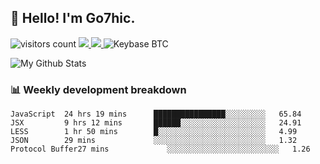 ## 👋 Hello! I'm Go7hic.

 ![visitors count](https://visitors-by-url-pls-dont-use-this-in-your-repo.vercel.app/Go7hic-github-readme)
 <a href="https://twitter.com/Go7hic">
    <img src="https://img.shields.io/badge/-@Go7hic-1ca0f1?style=flat-square&labelColor=1ca0f1&logo=twitter&logoColor=white&link=https://twitter.com/Go7hic">
   <a/>
   <a href="mailto:gtfx0209@gmail.com">
    <img src="https://img.shields.io/badge/-gtfx0209@gmail.com-c14438?style=flat-square&logo=Gmail&logoColor=white&link=mailto:gtfx0209@gmail.com">
   <a/>
    ![Keybase BTC](https://img.shields.io/keybase/btc/Go7hic)
 <!--
🔭 I’m currently working
🌱 I’m currently learning
💬 Ask me about 
📫 How to reach me: 
⚡ Fun fact: 
-->

![My Github Stats](https://github-readme-stats.vercel.app/api?username=Go7hic&show_icons=true&count_private=true)



### 📊 Weekly development breakdown
<!--START_SECTION:waka-->
```text
JavaScript  24 hrs 19 mins      ████████████████░░░░░░░░░   65.84 
JSX         9 hrs 12 mins       ██████░░░░░░░░░░░░░░░░░░░   24.91 
LESS        1 hr 50 mins        █░░░░░░░░░░░░░░░░░░░░░░░░   4.99 
JSON        29 mins             ░░░░░░░░░░░░░░░░░░░░░░░░░   1.32 
Protocol Buffer27 mins             ░░░░░░░░░░░░░░░░░░░░░░░░░   1.26
```
<!--END_SECTION:waka-->

